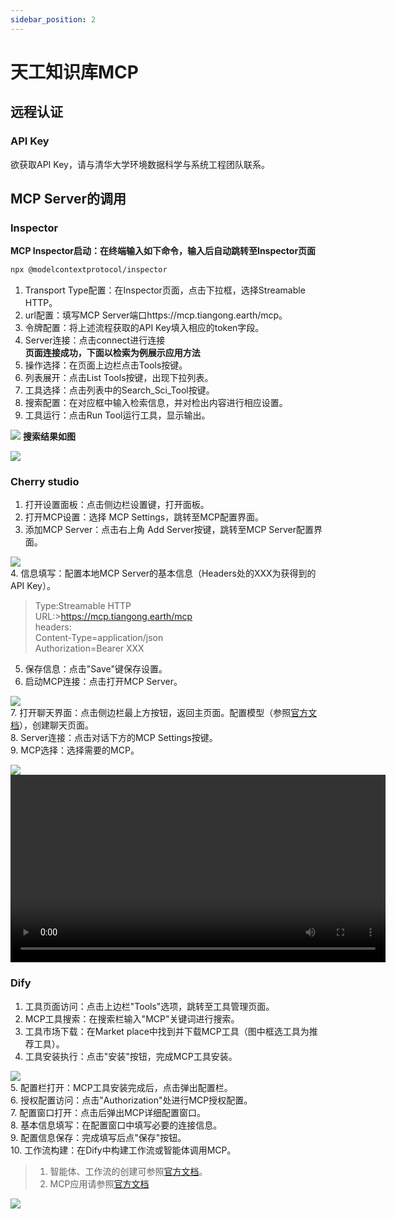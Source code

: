 ```yaml
---
sidebar_position: 2
---
```


# 天工知识库MCP

## 远程认证

### API Key

欲获取API Key，请与清华大学环境数据科学与系统工程团队联系。

## MCP Server的调用
### Inspector
**MCP Inspector启动：在终端输入如下命令，输入后自动跳转至Inspector页面**  
```bash
npx @modelcontextprotocol/inspector
```
1. Transport Type配置：在Inspector页面，点击下拉框，选择Streamable HTTP。  
2. url配置：填写MCP Server端口https://mcp.tiangong.earth/mcp。  
3. 令牌配置：将上述流程获取的API Key填入相应的token字段。
4. Server连接：点击connect进行连接  
**页面连接成功，下面以检索为例展示应用方法**  
5. 操作选择：在页面上边栏点击Tools按键。  
6. 列表展开：点击List Tools按键，出现下拉列表。  
7. 工具选择：点击列表中的Search_Sci_Tool按键。  
8. 搜索配置：在对应框中输入检索信息，并对检出内容进行相应设置。  
9. 工具运行：点击Run Tool运行工具，显示输出。  

![](img/19.png)
**搜索结果如图**  

![](img/20.png)
### Cherry studio
1. 打开设置面板：点击侧边栏设置键，打开面板。  
2. 打开MCP设置：选择 MCP Settings，跳转至MCP配置界面。  
3. 添加MCP Server：点击右上角 Add Server按键，跳转至MCP Server配置界面。  

![](img/6.png)  
4. 信息填写：配置本地MCP Server的基本信息（Headers处的XXX为获得到的API Key）。  
>Type:Streamable HTTP  
>URL:>https://mcp.tiangong.earth/mcp  
>headers:  
>Content-Type=application/json  
>Authorization=Bearer XXX
5. 保存信息：点击"Save"键保存设置。
6. 启动MCP连接：点击打开MCP Server。

![](img/22.png)  
7. 打开聊天界面：点击侧边栏最上方按钮，返回主页面。配置模型（参照[官方文档](https://docs.cherry-ai.com/pre-basic/providers)），创建聊天页面。  
8. Server连接：点击对话下方的MCP Settings按键。  
9. MCP选择：选择需要的MCP。 

![](img/23.png)  
<video src="img/3.mp4" controls width="600">
  您的浏览器不支持视频播放。
</video>

### Dify

1. 工具页面访问：点击上边栏"Tools"选项，跳转至工具管理页面。  
2. MCP工具搜索：在搜索栏输入"MCP"关键词进行搜索。  
3. 工具市场下载：在Market place中找到并下载MCP工具（图中框选工具为推荐工具）。  
4. 工具安装执行：点击"安装"按钮，完成MCP工具安装。  

![](img/16.png)   
5. 配置栏打开：MCP工具安装完成后，点击弹出配置栏。  
6. 授权配置访问：点击"Authorization"处进行MCP授权配置。  
7. 配置窗口打开：点击后弹出MCP详细配置窗口。  
8. 基本信息填写：在配置窗口中填写必要的连接信息。  
9. 配置信息保存：完成填写后点"保存"按钮。  
10. 工作流构建：在Dify中构建工作流或智能体调用MCP。  
>1. 智能体、工作流的创建可参照[官方文档](https://docs.dify.ai/zh-hans/guides/application-orchestrate/creating-an-application)。
>2. MCP应用请参照[官方文档](https://docs.dify.ai/zh-hans/guides/tools/mcp)

![](img/24.png)  